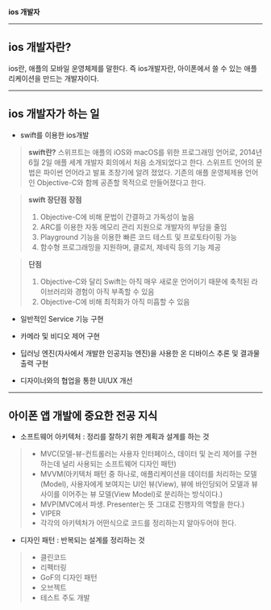 **ios 개발자**

***

**ios 개발자란?**
---------
ios란, 애플의 모바일 운영체제를 말한다. 즉 ios개발자란, 아이폰에서 쓸 수 있는 애플리케이션을 만드는 개발자이다.

***

**ios 개발자가 하는 일**
---------

- swift를 이용한 ios개발
 > **swift란?**
 > 스위프트는 애플의 iOS와 macOS를 위한 프로그래밍 언어로, 2014년 6월 2일 애플 세계 개발자 회의에서 처음 소개되었다고 한다. 스위프트 언어의 문법은 파이썬 언어라고 발표 초창기에 알려 졌었다. 기존의 애플 운영체제용 언어인 Objective-C와 함께 공존할 목적으로 만들어졌다고 한다.

 >**swift 장단점**
 > **장점**
 > 1. Objective-C에 비해 문법이 간결하고 가독성이 높음
 > 2. ARC를 이용한 자동 메모리 관리 지원으로 개발자의 부담을 줄임
 > 3. Playground 기능을 이용한 빠른 코드 테스트 및 프로토타이핑 가능
 > 4. 함수형 프로그래밍을 지원하며, 클로저, 제네릭 등의 기능 제공

> **단점**
 > 1. Objective-C와 달리 Swift는 아직 매우 새로운 언어이기 때문에 축적된 라이브러리와 경험이 아직 부족할 수 있음
 > 2. Objective-C에 비해 최적화가 아직 미흡할 수 있음


- 일반적인 Service 기능 구현

- 카메라 및 비디오 제어 구현

- 딥러닝 엔진(자사에서 개발한 인공지능 엔진)을 사용한 온 디바이스 추론 및 결과물 출력 구현

- 디자이너와의 협업을 통한 UI/UX 개선

***

**아이폰 앱 개발에 중요한 전공 지식**
--------

- 소프트웨어 아키텍처 : 정리를 잘하기 위한 계획과 설계를 하는 것
> - MVC(모델-뷰-컨트롤러는 사용자 인터페이스, 데이터 및 논리 제어를 구현하는데 널리 사용되는 소프트웨어 디자인 패턴)
> - MVVM(아키텍처 패턴 중 하나로, 애플리케이션을 데이터를 처리하는 모델(Model), 사용자에게 보여지는 UI인 뷰(View), 뷰에 바인딩되어 모델과 뷰 사이를 이어주는 뷰 모델(View Model)로 분리하는 방식이다.)
> - MVP(MVC에서 파생. Presenter는 뜻 그대로 진행자의 역할을 한다.)
> - VIPER
> - 각각의 아키텍처가 어떤식으로 코드를 정리하는지 알아두어야 한다.


- 디자인 패턴 : 반복되는 설계를 정리하는 것
> - 클린코드
> - 리펙터링
> - GoF의 디자인 패턴
> - 오브젝트
> - 테스트 주도 개발